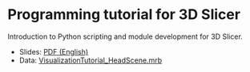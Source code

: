 # Programming tutorial for 3D Slicer

Introduction to Python scripting and module development for 3D Slicer.

- Slides: [PDF (English)](TBD)
- Data: [VisualizationTutorial_HeadScene.mrb](TBD)

